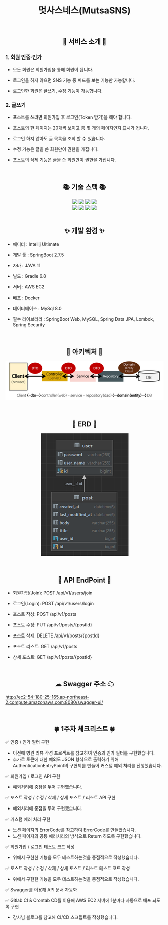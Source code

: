 
<div align="center">

# 멋사스네스(MutsaSNS)

</div>

<br>
<div align="center">

## 🌈 서비스 소개 🌈

</div>

### 1. 회원 인증·인가

- 모든 회원은 회원가입을 통해 회원이 됩니다.

- 로그인을 하지 않으면 SNS 기능 중 피드를 보는 기능만 가능합니다.

- 로그인한 회원은 글쓰기, 수정 기능이 가능합니다.

### 2. 글쓰기
- 포스트를 쓰려면 회원가입 후 로그인(Token 받기)을 해야 합니다.

- 포스트의 한 페이지는 20개씩 보이고 총 몇 개의 페이지인지 표시가 됩니다.

- 로그인 하지 않아도 글 목록을 조회 할 수 있습니다.

- 수정 기능은 글을 쓴 회원만이 권한을 가집니다.

- 포스트의 삭제 기능은 글을 쓴 회원만이 권한을 가집니다.

<br>

<div align="center">

## 📚 기술 스택 📚

<img src="https://img.shields.io/badge/Java-007396?style=flat&logo=Conda-Forge&logoColor=white" />
<img src="https://img.shields.io/badge/Spring Boot-6DB33F?style=flat&logo=Spring Boot&logoColor=white">
<img src="https://img.shields.io/badge/Spring Security-6DB33F?style=flat&logo=Spring Security&logoColor=white">
<img src="https://img.shields.io/badge/JSON Web Tokens-000000?style=flat&logo=JSON Web Tokens&logoColor=white" />
<br>
<img src="https://img.shields.io/badge/Amazon AWS-232F3E?style=flat&logo=Amazon AWS&logoColor=white" />
<img src="https://img.shields.io/badge/MySQL-4479A1?style=flat&logo=MySQL&logoColor=white" />
<img src="https://img.shields.io/badge/Linux-FCC624?style=flat&logo=Linux&logoColor=white" />
<img src="https://img.shields.io/badge/Dokcer-2496ED?style=flat&logo=Linux&logoColor=white" />
</div>

<br>

<div align="center">

## ✨ 개발 환경 ✨

</div>

- 에디터 : Intellij Ultimate

- 개발 툴 : SpringBoot 2.7.5

- 자바 : JAVA 11

- 빌드 : Gradle 6.8

- 서버 : AWS EC2

- 배포 : Docker

- 데이터베이스 : MySql 8.0

- 필수 라이브러리 : SpringBoot Web, MySQL, Spring Data JPA, Lombok, Spring Security

<br>

<div align="center">

## 💼 아키텍처 💼

![img_2.png](img_2.png)

</div>

<br>

<div align="center">

## 📃 ERD 📃

![img.png](img.png)

</div>

<br>

<div align="center">

## 🚩 API EndPoint 🚩

</div>

- 회원가입(Join): POST /api/v1/users/join

- 로그인(Login): POST /api/v1/users/login

- 포스트 작성: POST /api/v1/posts

- 포스트 수정: PUT /api/v1/posts/{postId}

- 포스트 삭제: DELETE /api/v1/posts/{postId}

- 포스트 리스트: GET /api/v1/posts

- 상세 포스트: GET /api/v1/posts/{postId}

<br>

<div align="center">

## ☁ Swagger 주소 ☁

</div>

http://ec2-54-180-25-165.ap-northeast-2.compute.amazonaws.com:8080/swagger-ui/ 

<br>

<div align="center">

## 🍀 1주차 체크리스트 🍀

</div>

✅ 인증 / 인가 필터 구현
   - 이전에 병원 리뷰 작성 프로젝트를 참고하여 인증과 인가 필터를 구현했습니다.
   - 추가로 토큰에 대한 예외도 JSON 형식으로 출력하기 위해 AuthenticationEntryPoint의 구현체를 만들어 커스텀 예외 처리를 진행했습니다.

✅ 회원가입 / 로그인 API 구현
   - 예외처리에 중점을 두어 구현했습니다.

✅ 포스트 작성 / 수정 / 삭제 / 상세 포스트 / 리스트 API 구현
   - 예외처리에 중점을 두어 구현했습니다.

✅ 커스텀 에러 처리 구현
   - 노션 페이지의 ErrorCode를 참고하여 ErrorCode를 만들었습니다.
   - 노션 페이지의 공통 에러처리의 방식으로 Return 하도록 구현했습니다.

✅ 회원가입 / 로그인 테스트 코드 작성
   - 위에서 구현한 기능을 모두 테스트하는것을 중점적으로 작성했습니다.

✅ 포스트 작성 / 수정 / 삭제 / 상세 포스트 / 리스트 테스트 코드 작성
   - 위에서 구현한 기능을 모두 테스트하는것을 중점적으로 작성했습니다.

✅ Swagger를 이용해 API 문서 자동화

✅ Gitlab CI & Crontab CD를 이용해 AWS EC2 서버에 1분마다 자동으로 배포 되도록 구현
   - 강사님 블로그를 참고해 CI/CD 스크립트를 작성했습니다.


